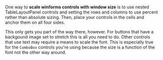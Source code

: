 One way to **scale winforms controls with window size** is to use nested TableLayoutPanel controls and setting the rows and columns to use percent rather than absolute sizing. Then, place your controls in the cells and anchor them on all four sides.

This only gets you part of the way there, however. For buttons that have a backgound image set to stretch this is all you need to do. Other controls that use text may require a means to scale the font. This is especially true for the `ComboBox` controls you're using because the size is a function of the font not the other way around.

